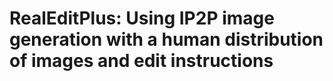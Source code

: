 # RealEditPlus: Using IP2P image generation with a human distribution of images and edit instructions
